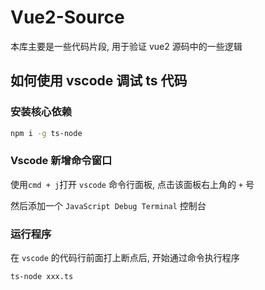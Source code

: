 # Vue2-Source

本库主要是一些代码片段, 用于验证 vue2 源码中的一些逻辑

## 如何使用 vscode 调试 ts 代码

### 安装核心依赖

```sh
npm i -g ts-node
```

### Vscode 新增命令窗口

使用`cmd + j`打开 `vscode` 命令行面板, 点击该面板右上角的 `+` 号

然后添加一个 `JavaScript Debug Terminal` 控制台

### 运行程序

在 `vscode` 的代码行前面打上断点后, 开始通过命令执行程序

```sh
ts-node xxx.ts
```
